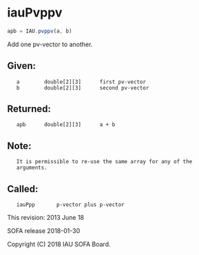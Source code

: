 # iauPvppv

```js
apb = IAU.pvppv(a, b)
```

Add one pv-vector to another.

## Given:
```
   a        double[2][3]      first pv-vector
   b        double[2][3]      second pv-vector
```

## Returned:
```
   apb      double[2][3]      a + b
```

## Note:
```
   It is permissible to re-use the same array for any of the
   arguments.
```

## Called:
```
   iauPpp       p-vector plus p-vector
```

This revision:  2013 June 18

SOFA release 2018-01-30

Copyright (C) 2018 IAU SOFA Board.